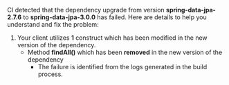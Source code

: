 CI detected that the dependency upgrade from version **spring-data-jpa-2.7.6** to **spring-data-jpa-3.0.0** has failed. Here are details to help you understand and fix the problem:
1. Your client utilizes **1** construct which has been modified in the new version of the dependency.
   * <summary>Method <b>findAll()</b> which has been <b>removed</b> in the new version of the dependency</summary>
            
        *  <summary>The failure is identified from the logs generated in the build process. </summary>
          
            


